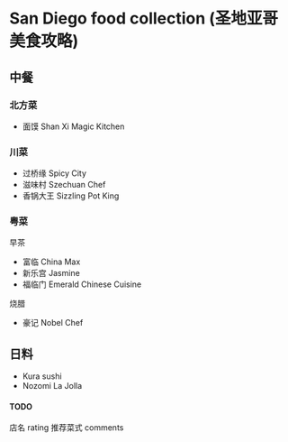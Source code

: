 # San Diego food collection (圣地亚哥美食攻略)

## 中餐


### 北方菜
- 面馍 Shan Xi Magic Kitchen

### 川菜
- 过桥缘 Spicy City
- 滋味村 Szechuan Chef
- 香锅大王 Sizzling Pot King

### 粤菜
早茶
- 富临 China Max
- 新乐宫 Jasmine
- 福临门 Emerald Chinese Cuisine

烧腊
- 豪记 Nobel Chef

## 日料
- Kura sushi 
- Nozomi La Jolla


#### TODO
店名 rating 推荐菜式 comments